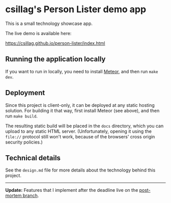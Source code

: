 # csillag's Person Lister demo app

This is a small technology showcase app.

The live demo is available here:

https://csillag.github.io/person-lister/index.html

## Running the application locally

If you want to run in locally, you need to install [Meteor](http://meteor.com/),
and then run `make dev`.

## Deployment

Since this project is client-only, it can be deployed at any static hosting
solution. For building it that way, first install Meteor (see above),
and then run `make build`.

The resulting static build will be placed in the `docs` directory,
which you can upload to any static HTML server.
(Unfortunately, opening it using the `file://` protocol still won't work,
because of the browsers' cross origin security policies.)

## Technical details

See the `design.md` file for more details about the technology behind this project.

   * * *

**Update:** Features that I implement after the deadline live on
the [post-mortem branch](https://github.com/csillag/person-lister/tree/post-mortem).
